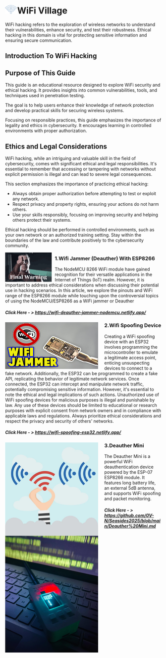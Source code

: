 # <img src="https://github.com/0V-N/Seasides2025/blob/main/Images/80326c84c6e00910f63aa6260372ec25.gif?raw=true" alt="welcome" style="width: 37px; float: left; margin-right: 2px;"> WiFi Village 
WiFi hacking refers to the exploration of wireless networks to understand their vulnerabilities, enhance security, and test their robustness. Ethical hacking in this domain is vital for protecting sensitive information and ensuring secure communication.  
## Introduction To WiFi Hacking
## Purpose of This Guide
This guide is an educational resource designed to explore WiFi security and ethical hacking. It provides insights into common vulnerabilities, tools, and techniques used in penetration testing.  

The goal is to help users enhance their knowledge of network protection and develop practical skills for securing wireless systems.  

Focusing on responsible practices, this guide emphasizes the importance of legality and ethics in cybersecurity. It encourages learning in controlled environments with proper authorization.  

## Ethics and Legal Considerations

WiFi hacking, while an intriguing and valuable skill in the field of cybersecurity, comes with significant ethical and legal responsibilities. It's essential to remember that accessing or tampering with networks without explicit permission is illegal and can lead to severe legal consequences.  

This section emphasizes the importance of practicing ethical hacking:  
- Always obtain proper authorization before attempting to test or exploit any network.  
- Respect privacy and property rights, ensuring your actions do not harm others.  
- Use your skills responsibly, focusing on improving security and helping others protect their systems.  

Ethical hacking should be performed in controlled environments, such as your own network or an authorized training setting. Stay within the boundaries of the law and contribute positively to the cybersecurity community.
   
<img src="https://github.com/0V-N/Seasides2025/blob/main/Images/final-warning-warning.gif" alt="welcome" style="width: 150px; float: left; margin-right: 10px;">

### 1.Wifi Jammer (Deauther) With ESP8266
The NodeMCU 8266 WiFi module have gained recognition for their versatile applications in the Internet of Things (IoT) realm​​. However, it is important to address ethical considerations when discussing their potential use in hacking scenarios. In this article, we explore the pinouts and WiFi range of the ESP8266 module while touching upon the controversial topics of using the NodeMCU/ESP8266 as a WiFi jammer or Deauther

##### Click Here - > https://wifi-deauther-jammer-nodemcu.netlify.app/

<img src="https://github.com/0V-N/Seasides2025/blob/main/Images/8930234700_1561108959.jpg" alt="welcome" style="width: 300px; float: left; margin-right: 20px;">

### 2.Wifi Spoofing Device
Creating a WiFi spoofing device with an ESP32 involves programming the microcontroller to emulate a legitimate access point, enticing unsuspecting devices to connect to a fake network. Additionally, the ESP32 can be programmed to create a fake API, replicating the behavior of legitimate network services. Once connected, the ESP32 can intercept and manipulate network traffic, potentially compromising sensitive information. However, it's essential to note the ethical and legal implications of such actions. Unauthorized use of WiFi spoofing devices for malicious purposes is illegal and punishable by law. Any use of these devices should be limited to educational or research purposes with explicit consent from network owners and in compliance with applicable laws and regulations. Always prioritize ethical considerations and respect the privacy and security of others' networks. 

##### Click Here - > https://wifi-spoofing-esp32.netlify.app/

<img src="https://github.com/0V-N/Seasides2025/blob/main/Images/wifi%20spoof.jpg" alt="welcome" style="width: 300px; float: left; margin-right: 20px;">

### 3.Deauther Mini

The Deauther Mini is a powerful WiFi deauthentication device powered by the ESP-07 ESP8266 module. It features long battery life, an external 5dB antenna, and supports WiFi spoofing and packet monitoring.

##### Click Here - > https://github.com/0V-N/Seasides2025/blob/main/Deauther%20Mini.md

<img src="https://github.com/0V-N/Seasides2025/blob/main/Images/Dmini1.jpg" alt="welcome" style="width: 300px; float: left; margin-right: 20px;">
